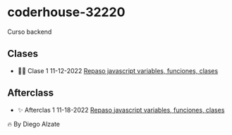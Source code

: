# coderhouse-32220
Curso backend

## Clases

- 💪🏻 Clase 1 11-12-2022 [Repaso javascript variables, funciones, clases](https://coderhouse.zoom.us/rec/share/nsc5k4klm5bs8pPNRRFOIp7ANgZ72WczCV1P4boEcvdg5DcOyitlsoZrOS212J3k.yFBNnQhhXvEjinhV)

## Afterclass

- ✨ Afterclas 1 11-18-2022 [Repaso javascript variables, funciones, clases](https://coderhouse.zoom.us/rec/share/nsc5k4klm5bs8pPNRRFOIp7ANgZ72WczCV1P4boEcvdg5DcOyitlsoZrOS212J3k.yFBNnQhhXvEjinhV)


🔥 By Diego Alzate